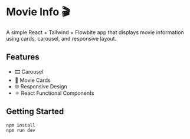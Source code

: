 # Movie Info 🎬

A simple React + Tailwind + Flowbite app that displays movie information using cards, carousel, and responsive layout.

## Features
- 🎞 Carousel
- 📄 Movie Cards
- 🌐 Responsive Design
- ⚛ React Functional Components

## Getting Started
```bash
npm install
npm run dev
